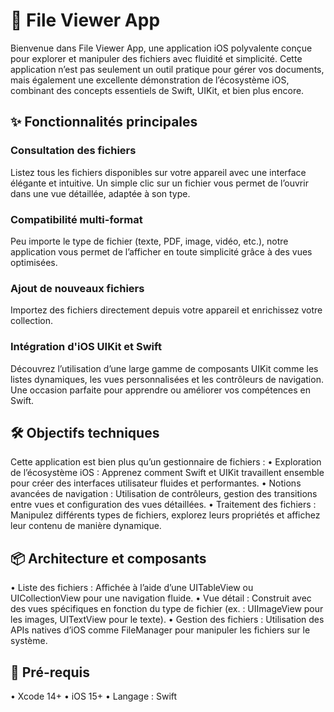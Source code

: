# 📁 File Viewer App
Bienvenue dans File Viewer App, une application iOS polyvalente conçue pour explorer et manipuler des fichiers avec fluidité et simplicité. Cette application n’est pas seulement un outil pratique pour gérer vos documents, mais également une excellente démonstration de l’écosystème iOS, combinant des concepts essentiels de Swift, UIKit, et bien plus encore.

## ✨ Fonctionnalités principales

### Consultation des fichiers
Listez tous les fichiers disponibles sur votre appareil avec une interface élégante et intuitive. Un simple clic sur un fichier vous permet de l’ouvrir dans une vue détaillée, adaptée à son type.

### Compatibilité multi-format
Peu importe le type de fichier (texte, PDF, image, vidéo, etc.), notre application vous permet de l’afficher en toute simplicité grâce à des vues optimisées.

### Ajout de nouveaux fichiers
Importez des fichiers directement depuis votre appareil et enrichissez votre collection.

### Intégration d'iOS UIKit et Swift
Découvrez l’utilisation d’une large gamme de composants UIKit comme les listes dynamiques, les vues personnalisées et les contrôleurs de navigation. Une occasion parfaite pour apprendre ou améliorer vos compétences en Swift.

## 🛠️ Objectifs techniques

Cette application est bien plus qu’un gestionnaire de fichiers :
	•	Exploration de l’écosystème iOS : Apprenez comment Swift et UIKit travaillent ensemble pour créer des interfaces utilisateur fluides et performantes.
	•	Notions avancées de navigation : Utilisation de contrôleurs, gestion des transitions entre vues et configuration des vues détaillées.
	•	Traitement des fichiers : Manipulez différents types de fichiers, explorez leurs propriétés et affichez leur contenu de manière dynamique.

## 📦 Architecture et composants

•	Liste des fichiers : Affichée à l’aide d’une UITableView ou UICollectionView pour une navigation fluide.
•	Vue détail : Construit avec des vues spécifiques en fonction du type de fichier (ex. : UIImageView pour les images, UITextView pour le texte).
•	Gestion des fichiers : Utilisation des APIs natives d’iOS comme FileManager pour manipuler les fichiers sur le système.

## 🔧 Pré-requis

•	Xcode 14+
•	iOS 15+
•	Langage : Swift







